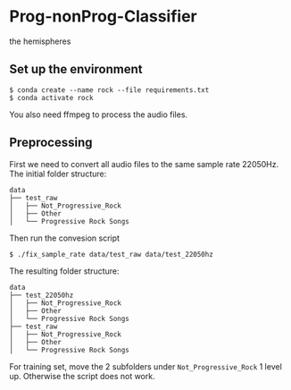# Prog-nonProg-Classifier
the hemispheres

## Set up the environment

    $ conda create --name rock --file requirements.txt
    $ conda activate rock

You also need ffmpeg to process the audio files.

## Preprocessing

First we need to convert all audio files to the same sample rate 22050Hz.
The initial folder structure:

```
data
├── test_raw
│   ├── Not_Progressive_Rock
│   ├── Other
│   └── Progressive Rock Songs
```
Then run the convesion script

    $ ./fix_sample_rate data/test_raw data/test_22050hz

The resulting folder structure: 
```
data
├── test_22050hz
│   ├── Not_Progressive_Rock
│   ├── Other
│   └── Progressive Rock Songs
├── test_raw
│   ├── Not_Progressive_Rock
│   ├── Other
│   └── Progressive Rock Songs
```

For training set, move the 2 subfolders under `Not_Progressive_Rock`
1 level up. Otherwise the script does not work.

